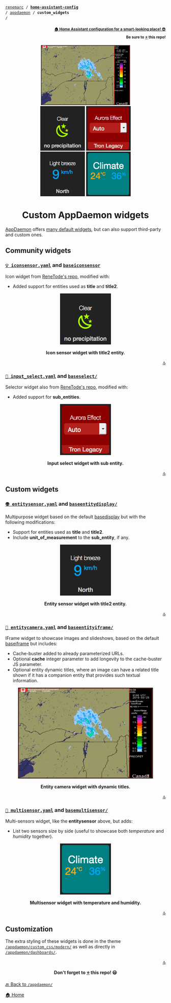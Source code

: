 <!-- Header -->
[link-profile]:https://github.com/renemarc
[link-repo]:https://github.com/renemarc/home-assistant-config

<a name="top"></a>
<code>[renemarc][link-profile] / **[home-assistant-config][link-repo]** / [appdaemon](..) / **custom_widgets** /</code>

<p align="right"><sub><strong><a href="https://github.com/renemarc/home-assistant-config">🏠 Home Assistant configuration for a smart-looking place! 😎</a><br>Be sure to <a href="#" title="star">⭐️</a> this repo!</strong></sub></p>


<!-- Hero -->
<figure>
    <div align="center">
        <a href="#-entitycamerayaml-and-baseentityiframe" title="Entity camera widget"><img src="../../www/screenshots/widget-entitycamera.gif" alt="Entity camera widget" width="280"></a>
    </div>
    <div align="center">
        <a href="#-iconsensoryaml-and-baseiconsensor" title="Icon sensor widget"><img src="../../www/screenshots/widget-iconsensor.png" alt="Icon sensor widget" width="140"></a>
        <a href="#-input_selectyaml-and-baseselect" title="Input select widget"><img src="../../www/screenshots/widget-input_select.png" alt="Input selectwidget" width="140"></a>
        <a href="#-entitysensoryaml-and-baseentitydisplay" title="Entity sensor widget"><img src="../../www/screenshots/widget-entitysensor.png" alt="Entity sensor widget" width="140"></a>
        <a href="#-multisensoryaml-and-basemultisensor" title="Multisensor widget"><img src="../../www/screenshots/widget-multisensor.png" alt="Multisensor widget" width="140"></a>
    </div>
</figure>


<h1 align="center">Custom AppDaemon widgets</h1>

[AppDaemon](https://home-assistant.io/docs/ecosystem/appdaemon/) offers [many default widgets](https://github.com/home-assistant/appdaemon/tree/master/appdaemon/widgets/), but can also support third-party and custom ones.


## Community widgets

### [`💡 iconsensor.yaml`](iconsensor.yaml) and [`baseiconsensor`](baseiconsensor)

Icon widget from [ReneTode's repo](https://github.com/ReneTode/My-AppDaemon/tree/master/custom_widgets/baseiconsensor), modified with:
- Added support for entities used as **title** and **title2**.

<div align="center">
    <figure>
        <div>
            <img src="../../www/screenshots/widget-iconsensor.png" alt="Icon sensor widget" title="Icon sensor widget" width="160">
        </div>
        <figcaption>
            <p><strong>Icon sensor widget with title2 entity.</strong></p>
        </figcaption>
    </figure>
</div>

<p align="right"><a href="#top" title="Back to top">🔝</a></p>


### [`🔘 input_select.yaml`](input_select.yaml) and [`baseselect/`](baseselect)

Selector widget also from [ReneTode's repo](https://github.com/ReneTode/My-AppDaemon/tree/master/custom_widgets/baseselect), modified with:
- Added support for **sub_entities**.

<div align="center">
    <figure>
        <div>
            <img src="../../www/screenshots/widget-input_select.png" alt="Input selectwidget" title="Input select widget" width="160">
        </div>
        <figcaption>
            <p><strong>Input select widget with sub entity.</strong></p>
        </figcaption>
    </figure>
</div>

<p align="right"><a href="#top" title="Back to top">🔝</a></p>


## Custom widgets

### [`👽 entitysensor.yaml`](entitysensor.yaml) and [`baseentitydisplay/`](baseentitydisplay)

Multipurpose widget based on the default [basedisplay](https://github.com/home-assistant/appdaemon/tree/master/appdaemon/widgets/basedisplay) but with the following modifications:
- Support for entities used as **title** and **title2**.
- Include **unit_of_measurement** to the **sub_entity**, if any.

<div align="center">
    <figure>
        <div>
            <img src="../../www/screenshots/widget-entitysensor.png" alt="Entity sensor widget" title="Entity sensor widget" width="160">
        </div>
        <figcaption>
            <p><strong>Entity sensor widget with title2 entity.</strong></p>
        </figcaption>
    </figure>
</div>

<p align="right"><a href="#top" title="Back to top">🔝</a></p>


### [`📸 entitycamera.yaml`](entitycamera.yaml) and [`baseentityiframe/`](baseentityiframe)

IFrame widget to showcase images and slideshows, based on the default [baseiframe](https://github.com/home-assistant/appdaemon/tree/master/appdaemon/widgets/baseiframe) but includes:
- Cache-buster added to already parameterized URLs.
- Optional **cache** integer parameter to add longevity to the cache-buster JS parameter.
- Optional entity dynamic titles, where an image can have a related title shown if it has a companion entity that provides such textual information.

<div align="center">
    <figure>
        <div>
            <img src="../../www/screenshots/widget-entitycamera.gif" alt="Entity camera widget" title="Entity camera widget" width="600">
        </div>
        <figcaption>
            <p><strong>Entity camera widget with dynamic titles.</strong></p>
        </figcaption>
    </figure>
</div>

<p align="right"><a href="#top" title="Back to top">🔝</a></p>


###  [`📶 multisensor.yaml`](multisensor.yaml) and [`basemultisensor/`](basemultisensor)
Multi-sensors widget, like the **entitysensor** above, but adds:
- List two sensors size by side (useful to showcase both _temperature_ and _humidity_ together). 

<div align="center">
    <figure>
        <div>
            <img src="../../www/screenshots/widget-multisensor.png" alt="Multisensor widget" title="Multisensor widget" width="160">
        </div>
        <figcaption>
            <p><strong>Multisensor widget with temperature and humidity.</strong></p>
        </figcaption>
    </figure>
</div>

<p align="right"><a href="#top" title="Back to top">🔝</a></p>


## Customization

The extra styling of these widgets is done in the theme [`/appdaemon/custom_css/modern/`](../custom_css/modern) as well as directly in [`/appdaemon/dashboards/`](../dashboards).


<!-- Footer -->
<p align="right"><a href="#top" title="Back to top">🔝</a></p>

<p align="center"><strong>Don't forget to <a href="#" title="star">⭐️</a> this repo! 😃</strong></p>

[🔙 Back to `/appdaemon/`](../)

[🏠 Home][link-repo]
